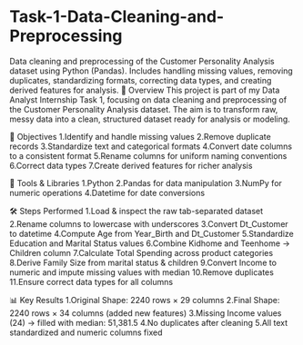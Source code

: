 # Task-1-Data-Cleaning-and-Preprocessing
Data cleaning and preprocessing of the Customer Personality Analysis dataset using Python (Pandas). Includes handling missing values, removing duplicates, standardizing formats, correcting data types, and creating derived features for analysis.
📌 Overview
This project is part of my Data Analyst Internship Task 1, focusing on data cleaning and preprocessing of the Customer Personality Analysis dataset.
The aim is to transform raw, messy data into a clean, structured dataset ready for analysis or modeling.

🎯 Objectives
1.Identify and handle missing values
2.Remove duplicate records
3.Standardize text and categorical formats
4.Convert date columns to a consistent format
5.Rename columns for uniform naming conventions
6.Correct data types
7.Create derived features for richer analysis

🔧 Tools & Libraries
1.Python
2.Pandas for data manipulation
3.NumPy for numeric operations
4.Datetime for date conversions

🛠 Steps Performed
1.Load & inspect the raw tab-separated dataset
2.Rename columns to lowercase with underscores
3.Convert Dt_Customer to datetime
4.Compute Age from Year_Birth and Dt_Customer
5.Standardize Education and Marital Status values
6.Combine Kidhome and Teenhome → Children column
7.Calculate Total Spending across product categories
8.Derive Family Size from marital status & children
9.Convert Income to numeric and impute missing values with median
10.Remove duplicates
11.Ensure correct data types for all columns

📊 Key Results
1.Original Shape: 2240 rows × 29 columns
2.Final Shape: 2240 rows × 34 columns (added new features)
3.Missing Income values (24) → filled with median: 51,381.5
4.No duplicates after cleaning
5.All text standardized and numeric columns fixed
